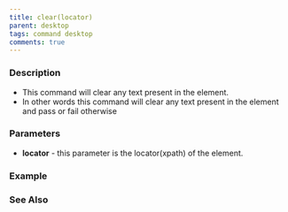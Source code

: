 ```yaml
---
title: clear(locator)
parent: desktop
tags: command desktop
comments: true
---
```


### Description

- This command will clear any text present in the element.
- In other words this command will clear any text present in the element and pass or fail otherwise

### Parameters

- **locator** -  this parameter is the locator(xpath) of the element.

### Example


### See Also